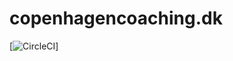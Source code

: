 # copenhagencoaching.dk
[![CircleCI](https://circleci.com/gh/prolike/copenhagencoaching.dk.svg?style=svg&circle-token=c771245a750b2afe4158e1c22daffc456c43e01c)]
